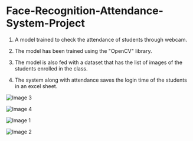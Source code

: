 # Face-Recognition-Attendance-System-Project
1. A model trained to check the attendance of students through webcam.
 
2. The model has been trained using the "OpenCV" library.
 
3. The model is also fed with a dataset that has the list of images of the
students enrolled in the class.

4. The system along with attendance saves the login time of the students in
an excel sheet.

![Image 3](https://user-images.githubusercontent.com/44273760/119519906-74124d80-bd97-11eb-9695-2ed3d04f7cde.png)

![Image 4](https://user-images.githubusercontent.com/44273760/119519915-75dc1100-bd97-11eb-8ab8-2be4e5d4dd61.png)

![Image 1](https://user-images.githubusercontent.com/44273760/119519918-75dc1100-bd97-11eb-8353-32ddae6d727d.png)

![Image 2](https://user-images.githubusercontent.com/44273760/119519919-7674a780-bd97-11eb-99d1-1156c668e416.png)
